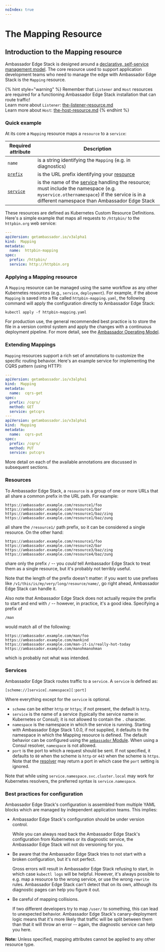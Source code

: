 ```yaml
---
noIndex: true
---
```


# The Mapping Resource

## Introduction to the Mapping resource

Ambassador Edge Stack is designed around a [declarative, self-service management model](../../core-concepts/the-ambassador-operating-model-gitops-and-continuous-delivery.md). The core resource used to support application development teams who need to manage the edge with Ambassador Edge Stack is the `Mapping` resource.

{% hint style="warning" %}
Remember that `Listener` and `Host` resources are  required for a functioning Ambassador Edge Stack installation that can route traffic!\
Learn more about `Listener`: [the-listener-resource.md](the-listener-resource.md "mention")\
Learn more about `Host`: [the-host-resource.md](the-host-resource.md "mention")
{% endhint %}

### Quick example

At its core a `Mapping` resource maps a `resource` to a `service`:

| Required attribute                            | Description                                                                                                                                                                                                              |
| --------------------------------------------- | ------------------------------------------------------------------------------------------------------------------------------------------------------------------------------------------------------------------------ |
| `name`                                        | is a string identifying the `Mapping` (e.g. in diagnostics)                                                                                                                                                              |
| [`prefix`](the-mapping-resource.md#resources) | is the URL prefix identifying your [resource](the-mapping-resource.md#resources)                                                                                                                                         |
| [`service`](the-mapping-resource.md#services) | is the name of the [service](the-mapping-resource.md#services) handling the resource; must include the namespace (e.g. `myservice.othernamespace`) if the service is in a different namespace than Ambassador Edge Stack |

These resources are defined as Kubernetes Custom Resource Definitions. Here's a simple example that maps all requests to `/httpbin/` to the `httpbin.org` web service:

```yaml
---
apiVersion: getambassador.io/v3alpha1
kind:  Mapping
metadata:
  name:  httpbin-mapping
spec:
  prefix: /httpbin/
  service: http://httpbin.org
```

### Applying a Mapping resource

A `Mapping` resource can be managed using the same workflow as any other Kubernetes resources (e.g., `service`, `deployment`). For example, if the above `Mapping` is saved into a file called `httpbin-mapping.yaml`, the following command will apply the configuration directly to Ambassador Edge Stack:

```
kubectl apply -f httpbin-mapping.yaml
```

For production use, the general recommended best practice is to store the file in a version control system and apply the changes with a continuous deployment pipeline. For more detail, see the [Ambassador Operating Model](../../core-concepts/the-ambassador-operating-model-gitops-and-continuous-delivery.md).

### Extending Mappings

`Mapping` resources support a rich set of annotations to customize the specific routing behavior. Here's an example service for implementing the CQRS pattern (using HTTP):

```yaml
---
apiVersion: getambassador.io/v3alpha1
kind:  Mapping
metadata:
  name:  cqrs-get
spec:
  prefix: /cqrs/
  method: GET
  service: getcqrs
---
apiVersion: getambassador.io/v3alpha1
kind:  Mapping
metadata:
  name:  cqrs-put
spec:
  prefix: /cqrs/
  method: PUT
  service: putcqrs
```

More detail on each of the available annotations are discussed in subsequent sections.

### Resources

To Ambassador Edge Stack, a `resource` is a group of one or more URLs that all share a common prefix in the URL path. For example:

```
https://ambassador.example.com/resource1/foo
https://ambassador.example.com/resource1/bar
https://ambassador.example.com/resource1/baz/zing
https://ambassador.example.com/resource1/baz/zung
```

all share the `/resource1/` path prefix, so it can be considered a single resource. On the other hand:

```
https://ambassador.example.com/resource1/foo
https://ambassador.example.com/resource2/bar
https://ambassador.example.com/resource3/baz/zing
https://ambassador.example.com/resource4/baz/zung
```

share only the prefix `/` -- you _could_ tell Ambassador Edge Stack to treat them as a single resource, but it's probably not terribly useful.

Note that the length of the prefix doesn't matter: if you want to use prefixes like `/v1/this/is/my/very/long/resource/name/`, go right ahead, Ambassador Edge Stack can handle it.

Also note that Ambassador Edge Stack does not actually require the prefix to start and end with `/` -- however, in practice, it's a good idea. Specifying a prefix of

```
/man
```

would match all of the following:

```
https://ambassador.example.com/man/foo
https://ambassador.example.com/mankind
https://ambassador.example.com/man-it-is/really-hot-today
https://ambassador.example.com/manohmanohman
```

which is probably not what was intended.

### Services

Ambassador Edge Stack routes traffic to a `service`. A `service` is defined as:

```
[scheme://]service[.namespace][:port]
```

Where everything except for the `service` is optional.

* `scheme` can be either `http` or `https`; if not present, the default is `http`.
* `service` is the name of a service (typically the service name in Kubernetes or Consul); it is not allowed to contain the `.` character.
* `namespace` is the namespace in which the service is running. Starting with Ambassador Edge Stack 1.0.0, if not supplied, it defaults to the namespace in which the Mapping resource is defined. The default behavior can be configured using the [`ambassador` Module](the-module-resource.md). When using a Consul resolver, `namespace` is not allowed.
* `port` is the port to which a request should be sent. If not specified, it defaults to `80` when the scheme is `http` or `443` when the scheme is `https`. Note that the [resolver](../ingress-and-load-balancing/service-discovery-and-resolvers.md) may return a port in which case the `port` setting is ignored.

Note that while using `service.namespace.svc.cluster.local` may work for Kubernetes resolvers, the preferred syntax is `service.namespace`.

### Best practices for configuration

Ambassador Edge Stack's configuration is assembled from multiple YAML blocks which are managed by independent application teams. This implies:

*   Ambassador Edge Stack's configuration should be under version control.

    While you can always read back the Ambassador Edge Stack's configuration from Kubernetes or its diagnostic service, the Ambassador Edge Stack will not do versioning for you.
*   Be aware that the Ambassador Edge Stack tries to not start with a broken configuration, but it's not perfect.

    Gross errors will result in Ambassador Edge Stack refusing to start, in which case `kubectl logs` will be helpful. However, it's always possible to e.g. map a resource to the wrong service, or use the wrong `rewrite` rules. Ambassador Edge Stack can't detect that on its own, although its diagnostic pages can help you figure it out.
*   Be careful of mapping collisions.

    If two different developers try to map `/user/` to something, this can lead to unexpected behavior. Ambassador Edge Stack's canary-deployment logic means that it's more likely that traffic will be split between them than that it will throw an error -- again, the diagnostic service can help you here.

**Note:** Unless specified, mapping attributes cannot be applied to any other resource type.
